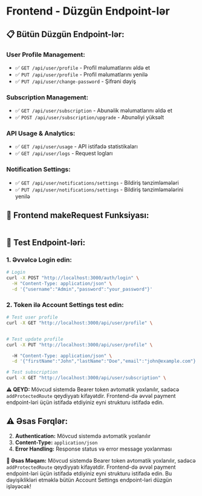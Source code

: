 # Frontend - Düzgün Endpoint-lər

## 📋 Bütün Düzgün Endpoint-lər:

### User Profile Management:
- ✅ `GET /api/user/profile` - Profil məlumatlarını əldə et
- ✅ `PUT /api/user/profile` - Profil məlumatlarını yenilə
- ✅ `PUT /api/user/change-password` - Şifrəni dəyiş

### Subscription Management:
- ✅ `GET /api/user/subscription` - Abunəlik məlumatlarını əldə et
- ✅ `POST /api/user/subscription/upgrade` - Abunəliyi yüksəlt

### API Usage & Analytics:
- ✅ `GET /api/user/usage` - API istifadə statistikaları
- ✅ `GET /api/user/logs` - Request logları

### Notification Settings:
- ✅ `GET /api/user/notifications/settings` - Bildiriş tənzimləmələri
- ✅ `PUT /api/user/notifications/settings` - Bildiriş tənzimləmələrini yenilə

## 🔧 Frontend makeRequest Funksiyası:

```javascript

```

## 🧪 Test Endpoint-ləri:

### 1. Əvvəlcə Login edin:

```bash
# Login
curl -X POST "http://localhost:3000/auth/login" \
  -H "Content-Type: application/json" \
  -d '{"username":"Admin","password":"your_password"}'
```

### 2. Token ilə Account Settings test edin:

```bash
# Test user profile
curl -X GET "http://localhost:3000/api/user/profile" \


# Test update profile
curl -X PUT "http://localhost:3000/api/user/profile" \

  -H "Content-Type: application/json" \
  -d '{"firstName":"John","lastName":"Doe","email":"john@example.com"}'

# Test subscription
curl -X GET "http://localhost:3000/api/user/subscription" \

```

**⚠️ QEYD:** Mövcud sistemdə Bearer token avtomatik yoxlanılır, sadəcə `addProtectedRoute` qeydiyyatı kifayətdir. Frontend-də əvvəl payment endpoint-ləri üçün istifadə etdiyiniz eyni strukturu istifadə edin.

## ⚠️ Əsas Fərqlər:

2. **Authentication:** Mövcud sistemdə avtomatik yoxlanılır
3. **Content-Type:** `application/json`
4. **Error Handling:** Response status və error message yoxlanması

**🔑 Əsas Məqam:** Mövcud sistemdə Bearer token avtomatik yoxlanılır, sadəcə `addProtectedRoute` qeydiyyatı kifayətdir. Frontend-də əvvəl payment endpoint-ləri üçün istifadə etdiyiniz eyni strukturu istifadə edin. Bu dəyişiklikləri etməklə bütün Account Settings endpoint-ləri düzgün işləyəcək!
